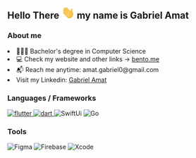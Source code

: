 <h2> Hello There <img src="https://raw.githubusercontent.com/ABSphreak/ABSphreak/master/gifs/Hi.gif" width="30px"> my name is Gabriel Amat</h2>

<h3>About me</h3>
<li> 👨🏻‍💻 Bachelor's degree in Computer Science</li>
<li> 💻 Check my website and other links -> <a href="https://bento.me/amat">bento.me</a></li>
<li> 📬 Reach me anytime: <a>amat.gabriel0@gmail.com</a></li>
<li>Visit my Linkedin: <a href="https://www.linkedin.com/in/gabriel-amat-65841418a/">Gabriel Amat</a></li>

<h3>Languages / Frameworks</h3>
<div>
   <a href="https://flutter.dev" target="_blank" rel="noreferrer"> <img src="https://img.shields.io/badge/Flutter-02569B?style=for-the-badge&logo=flutter&logoColor=white" alt="flutter"/> </a>
   <a href="https://dart.dev" target="_blank" rel="noreferrer"> <img src="https://img.shields.io/badge/Dart-0175C2?style=for-the-badge&logo=dart&logoColor=white" alt="dart"/> </a>
   <img src="https://img.shields.io/badge/Swift-FA7343?style=for-the-badge&logo=swift&logoColor=white" alt="SwiftUi"/>
   <img src="https://img.shields.io/badge/Go-00ADD8?style=for-the-badge&logo=go&logoColor=white" alt="Go"/>	
</div>

<h3>Tools</h3>

<div>
   <img src="https://img.shields.io/badge/Figma-F24E1E?style=for-the-badge&logo=figma&logoColor=white" alt="Figma"/>
   <img src="https://img.shields.io/badge/firebase-a08021?style=for-the-badge&logo=firebase&logoColor=ffcd34"alt="Firebase">
   <img src ="https://img.shields.io/badge/Xcode-007ACC?style=for-the-badge&logo=Xcode&logoColor=white" alt="Xcode"
</div>
